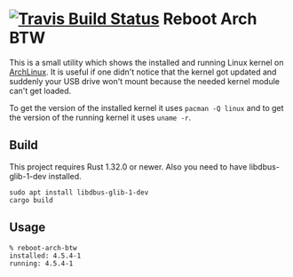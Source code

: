 [![Travis Build Status](https://travis-ci.org/rnestler/reboot-arch-btw.svg?branch=master)](https://travis-ci.org/rnestler/reboot-arch-btw)
Reboot Arch BTW
===============

This is a small utility which shows the installed and running Linux kernel on
[ArchLinux](https://www.archlinux.org). It is useful if one didn't notice that
the kernel got updated and suddenly your USB drive won't mount because the
needed kernel module can't get loaded.

To get the version of the installed kernel it uses `pacman -Q linux` and to get
the version of the running kernel it uses `uname -r`.

Build
-----

This project requires Rust 1.32.0 or newer. Also you need to have
libdbus-glib-1-dev installed.

```Shell
sudo apt install libdbus-glib-1-dev
cargo build
```

Usage
-----

```Shell
% reboot-arch-btw
installed: 4.5.4-1
running: 4.5.4-1
```

